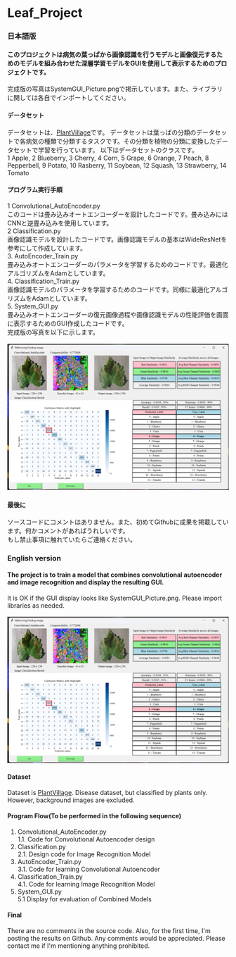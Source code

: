 # Leaf_Project
### 日本語版
#### このプロジェクトは病気の葉っぱから画像認識を行うモデルと画像復元するためのモデルを組み合わせた深層学習モデルをGUIを使用して表示するためのプロジェクトです。
完成版の写真はSystemGUI_Picture.pngで掲示しています。また、ライブラリに関しては各自でインポートしてください。

#### データセット
データセットは、[PlantVillage](https://data.mendeley.com/datasets/tywbtsjrjv/1)です。
データセットは葉っぱの分類のデータセットで各病気の種類で分類するタスクです。その分類を植物の分類に変換したデータセットで学習を行っています。
以下はデータセットのクラスです。<br>
1 Apple, 2 Blueberry, 3 Cherry, 4 Corn, 5 Grape, 6 Orange, 7 Peach, 8 Pepperbell, 9 Potato, 10 Rasberry, 11 Soybean, 12 Squash, 13 Strawberry, 14 Tomato

#### プログラム実行手順
1 Convolutional_AutoEncoder.py<br>
このコードは畳み込みオートエンコーダーを設計したコードです。畳み込みにはCNNと逆畳み込みを使用しています。<br>
2 Classification.py<br>
画像認識モデルを設計したコードです。画像認識モデルの基本はWideResNetを参考にして作成しています。<br>
3. AutoEncoder_Train.py<br>
畳み込みオートエンコーダーのパラメータを学習するためのコードです。最適化アルゴリズムをAdamとしています。<br>
4. Classification_Train.py<br>
画像認識モデルのパラメータを学習するためのコードです。同様に最適化アルゴリズムをAdamとしています。<br>
5. System_GUI.py<br>
畳み込みオートエンコーダーの復元画像過程や画像認識モデルの性能評価を画面に表示するためのGUI作成したコードです。<br>
完成版の写真を以下に示します。<br><br>
![](SystemGUI_Picture.png)

#### 最後に
ソースコードにコメントはありません。また、初めてGithubに成果を掲載しています。何かコメントがあればうれしいです。<br>
もし禁止事項に触れていたらご連絡ください。<br>



### English version
#### The project is to train a model that combines convolutional autoencoder and image recognition and display the resulting GUI.
It is OK if the GUI display looks like SystemGUI_Picture.png. Please import libraries as needed.<br><br>
![](SystemGUI_Picture.png)

#### Dataset
Dataset is [PlantVillage](https://data.mendeley.com/datasets/tywbtsjrjv/1).
Disease dataset, but classified by plants only. However, background images are excluded.

#### Program Flow(To be performed in the following sequence)
1. Convolutional_AutoEncoder.py<br>
   1.1. Code for Convolutional Autoencoder design<br>
2. Classification.py<br>
   2.1. Design code for Image Recognition Model<br>
3. AutoEncoder_Train.py<br>
   3.1. Code for learning Convolutional Autoencoder<br>
4. Classification_Train.py<br>
   4.1. Code for learning Image Recognition Model<br>
5. System_GUI.py<br>
   5.1 Display for evaluation of Combined Models<br>

#### Final
There are no comments in the source code.
Also, for the first time, I'm posting the results on Github. Any comments would be appreciated. Please contact me if I'm mentioning anything prohibited.
